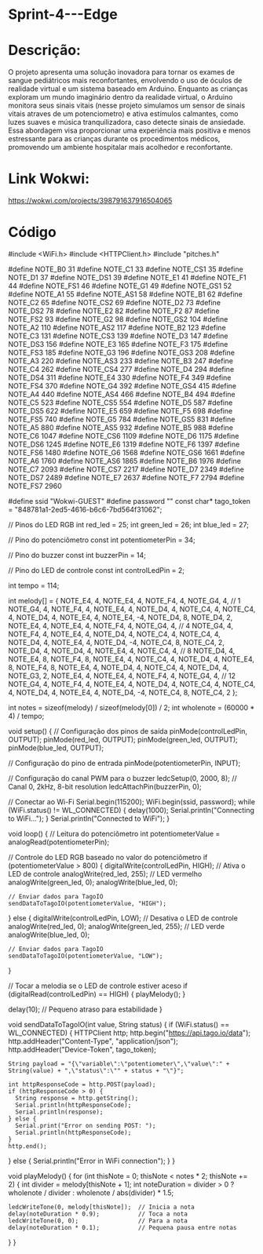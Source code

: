 # Sprint-4---Edge

# Descrição:
O projeto apresenta uma solução inovadora para tornar os exames de sangue pediátricos mais reconfortantes, envolvendo o uso de óculos de realidade virtual e um sistema baseado em Arduino. Enquanto as crianças exploram um mundo imaginário dentro da realidade virtual, o Arduino monitora seus sinais vitais (nesse projeto simulamos um sensor de sinais vitais atraves de um potenciometro) e ativa estímulos calmantes, como luzes suaves e música tranquilizadora, caso detecte sinais de ansiedade. Essa abordagem visa proporcionar uma experiência mais positiva e menos estressante para as crianças durante os procedimentos médicos, promovendo um ambiente hospitalar mais acolhedor e reconfortante.

# Link Wokwi:
https://wokwi.com/projects/398791637916504065

# Código
#include <WiFi.h>
#include <HTTPClient.h>
#include "pitches.h"

#define NOTE_B0  31
#define NOTE_C1  33
#define NOTE_CS1 35
#define NOTE_D1  37
#define NOTE_DS1 39
#define NOTE_E1  41
#define NOTE_F1  44
#define NOTE_FS1 46
#define NOTE_G1  49
#define NOTE_GS1 52
#define NOTE_A1  55
#define NOTE_AS1 58
#define NOTE_B1  62
#define NOTE_C2  65
#define NOTE_CS2 69
#define NOTE_D2  73
#define NOTE_DS2 78
#define NOTE_E2  82
#define NOTE_F2  87
#define NOTE_FS2 93
#define NOTE_G2  98
#define NOTE_GS2 104
#define NOTE_A2  110
#define NOTE_AS2 117
#define NOTE_B2  123
#define NOTE_C3  131
#define NOTE_CS3 139
#define NOTE_D3  147
#define NOTE_DS3 156
#define NOTE_E3  165
#define NOTE_F3  175
#define NOTE_FS3 185
#define NOTE_G3  196
#define NOTE_GS3 208
#define NOTE_A3  220
#define NOTE_AS3 233
#define NOTE_B3  247
#define NOTE_C4  262
#define NOTE_CS4 277
#define NOTE_D4  294
#define NOTE_DS4 311
#define NOTE_E4  330
#define NOTE_F4  349
#define NOTE_FS4 370
#define NOTE_G4  392
#define NOTE_GS4 415
#define NOTE_A4  440
#define NOTE_AS4 466
#define NOTE_B4  494
#define NOTE_C5  523
#define NOTE_CS5 554
#define NOTE_D5  587
#define NOTE_DS5 622
#define NOTE_E5  659
#define NOTE_F5  698
#define NOTE_FS5 740
#define NOTE_G5  784
#define NOTE_GS5 831
#define NOTE_A5  880
#define NOTE_AS5 932
#define NOTE_B5  988
#define NOTE_C6  1047
#define NOTE_CS6 1109
#define NOTE_D6  1175
#define NOTE_DS6 1245
#define NOTE_E6  1319
#define NOTE_F6  1397
#define NOTE_FS6 1480
#define NOTE_G6  1568
#define NOTE_GS6 1661
#define NOTE_A6  1760
#define NOTE_AS6 1865
#define NOTE_B6  1976
#define NOTE_C7  2093
#define NOTE_CS7 2217
#define NOTE_D7  2349
#define NOTE_DS7 2489
#define NOTE_E7  2637
#define NOTE_F7  2794
#define NOTE_FS7 2960


#define ssid "Wokwi-GUEST"
#define password ""
const char* tago_token = "848781a1-2ed5-4616-b6c6-7bd564f31062";

// Pinos do LED RGB
int red_led = 25;
int green_led = 26;
int blue_led = 27;

// Pino do potenciômetro
const int potentiometerPin = 34;

// Pino do buzzer
const int buzzerPin = 14;

// Pino do LED de controle
const int controlLedPin = 2;

int tempo = 114;

int melody[] = {
  NOTE_E4, 4, NOTE_E4, 4, NOTE_F4, 4, NOTE_G4, 4, // 1
  NOTE_G4, 4, NOTE_F4, 4, NOTE_E4, 4, NOTE_D4, 4,
  NOTE_C4, 4, NOTE_C4, 4, NOTE_D4, 4, NOTE_E4, 4,
  NOTE_E4, -4, NOTE_D4, 8, NOTE_D4, 2,
  NOTE_E4, 4, NOTE_E4, 4, NOTE_F4, 4, NOTE_G4, 4, // 4
  NOTE_G4, 4, NOTE_F4, 4, NOTE_E4, 4, NOTE_D4, 4,
  NOTE_C4, 4, NOTE_C4, 4, NOTE_D4, 4, NOTE_E4, 4,
  NOTE_D4, -4, NOTE_C4, 8, NOTE_C4, 2,
  NOTE_D4, 4, NOTE_D4, 4, NOTE_E4, 4, NOTE_C4, 4, // 8
  NOTE_D4, 4, NOTE_E4, 8, NOTE_F4, 8, NOTE_E4, 4, NOTE_C4, 4,
  NOTE_D4, 4, NOTE_E4, 8, NOTE_F4, 8, NOTE_E4, 4, NOTE_D4, 4,
  NOTE_C4, 4, NOTE_D4, 4, NOTE_G3, 2,
  NOTE_E4, 4, NOTE_E4, 4, NOTE_F4, 4, NOTE_G4, 4, // 12
  NOTE_G4, 4, NOTE_F4, 4, NOTE_E4, 4, NOTE_D4, 4,
  NOTE_C4, 4, NOTE_C4, 4, NOTE_D4, 4, NOTE_E4, 4,
  NOTE_D4, -4, NOTE_C4, 8, NOTE_C4, 2
};

int notes = sizeof(melody) / sizeof(melody[0]) / 2;
int wholenote = (60000 * 4) / tempo;

void setup() {
  // Configuração dos pinos de saída
  pinMode(controlLedPin, OUTPUT);
  pinMode(red_led, OUTPUT);
  pinMode(green_led, OUTPUT);
  pinMode(blue_led, OUTPUT);

  // Configuração do pino de entrada
  pinMode(potentiometerPin, INPUT);

  // Configuração do canal PWM para o buzzer
  ledcSetup(0, 2000, 8); // Canal 0, 2kHz, 8-bit resolution
  ledcAttachPin(buzzerPin, 0);

  // Conectar ao Wi-Fi
  Serial.begin(115200);
  WiFi.begin(ssid, password);
  while (WiFi.status() != WL_CONNECTED) {
    delay(1000);
    Serial.println("Connecting to WiFi...");
  }
  Serial.println("Connected to WiFi");
}

void loop() {
  // Leitura do potenciômetro
  int potentiometerValue = analogRead(potentiometerPin);

  // Controle do LED RGB baseado no valor do potenciômetro
  if (potentiometerValue > 800) {
    digitalWrite(controlLedPin, HIGH);  // Ativa o LED de controle
    analogWrite(red_led, 255);          // LED vermelho
    analogWrite(green_led, 0);
    analogWrite(blue_led, 0);

    // Enviar dados para TagoIO
    sendDataToTagoIO(potentiometerValue, "HIGH");
  } else {
    digitalWrite(controlLedPin, LOW);   // Desativa o LED de controle
    analogWrite(red_led, 0);
    analogWrite(green_led, 255);        // LED verde
    analogWrite(blue_led, 0);

    // Enviar dados para TagoIO
    sendDataToTagoIO(potentiometerValue, "LOW");
  }

  // Tocar a melodia se o LED de controle estiver aceso
  if (digitalRead(controlLedPin) == HIGH) {
    playMelody();
  }

  delay(10);  // Pequeno atraso para estabilidade
}

void sendDataToTagoIO(int value, String status) {
  if (WiFi.status() == WL_CONNECTED) {
    HTTPClient http;
    http.begin("https://api.tago.io/data");
    http.addHeader("Content-Type", "application/json");
    http.addHeader("Device-Token", tago_token);

    String payload = "{\"variable\":\"potentiometer\",\"value\":" + String(value) + ",\"status\":\"" + status + "\"}";

    int httpResponseCode = http.POST(payload);
    if (httpResponseCode > 0) {
      String response = http.getString();
      Serial.println(httpResponseCode);
      Serial.println(response);
    } else {
      Serial.print("Error on sending POST: ");
      Serial.println(httpResponseCode);
    }
    http.end();
  } else {
    Serial.println("Error in WiFi connection");
  }
}

void playMelody() {
  for (int thisNote = 0; thisNote < notes * 2; thisNote += 2) {
    int divider = melody[thisNote + 1];
    int noteDuration = divider > 0 ? wholenote / divider : wholenote / abs(divider) * 1.5;

    ledcWriteTone(0, melody[thisNote]);  // Inicia a nota
    delay(noteDuration * 0.9);           // Toca a nota
    ledcWriteTone(0, 0);                 // Para a nota
    delay(noteDuration * 0.1);           // Pequena pausa entre notas
  }
}

